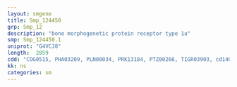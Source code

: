 ```yaml
---
layout: smgene
title: Smp_124450
grp: Smp_12
description: "bone morphogenetic protein receptor type 1a"
smp: Smp_124450.1
uniprot: "G4VCJ8"
length:  2859
cdd: "COG0515, PHA03209, PLN00034, PRK13184, PTZ00266, TIGR03903, cd14056, cl21453, pfam00069, smart00220"
kk: ns
categories: sm
---
```

